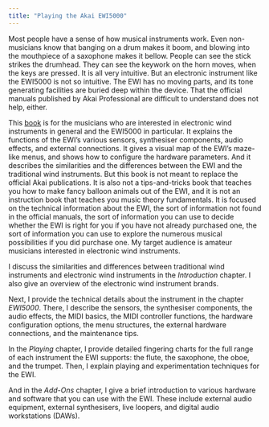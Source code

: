 ```yaml
---
title: "Playing the Akai EWI5000"
---
```


Most people have a sense of how musical instruments work. Even non-musicians know that banging on a drum makes it boom, and blowing into the mouthpiece of a saxophone makes it bellow. People can see the stick strikes the drumhead. They can see the keywork on the horn moves, when the keys are pressed. It is all very intuitive. But an electronic instrument like the EWI5000 is not so intuitive. The EWI has no moving parts, and its tone generating facilities are buried deep within the device. That the official manuals published by Akai Professional are difficult to understand does not help, either.

This [book](https://www.amazon.com/Playing-EWI5000-Electronic-Instrument-2015-10-16-ebook/dp/B00RJL1GUQ/ref=sr_1_3?keywords=amen+zwa&qid=1637678225&sr=8-3) is for the musicians who are interested in electronic wind instruments in general and the EWI5000 in particular. It explains the functions of the EWI’s various sensors, synthesiser components, audio effects, and external connections. It gives a visual map of the EWI’s maze-like menus, and shows how to configure the hardware parameters. And it describes the similarities and the differences between the EWI and the traditional wind instruments. But this book is not meant to replace the official Akai publications. It is also not a tips-and-tricks book that teaches you how to make fancy balloon animals out of the EWI, and it is not an instruction book that teaches you music theory fundamentals. It is focused on the technical information about the EWI, the sort of information not found in the official manuals, the sort of information you can use to decide whether the EWI is right for you if you have not already purchased one, the sort of information you can use to explore the numerous musical possibilities if you did purchase one. My target audience is amateur musicians interested in electronic wind instruments.

I discuss the similarities and differences between traditional wind instruments and electronic wind instruments in the *Introduction* chapter. I also give an overview of the electronic wind instrument brands.

Next, I provide the technical details about the instrument in the chapter *EWI5000*. There, I describe the sensors, the synthesiser components, the audio effects, the MIDI basics, the MIDI controller functions, the hardware configuration options, the menu structures, the external hardware connections, and the maintenance tips.

In the *Playing* chapter, I provide detailed fingering charts for the full range of each instrument the EWI supports: the flute, the saxophone, the oboe, and the trumpet. Then, I explain playing and experimentation techniques for the EWI.

And in the *Add-Ons* chapter, I give a brief introduction to various hardware and software that you can use with the EWI. These include external audio equipment, external synthesisers, live loopers, and digital audio workstations (DAWs).